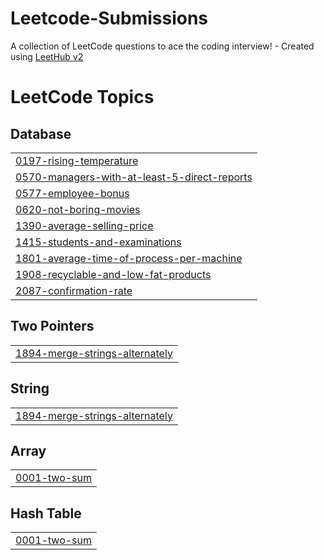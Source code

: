 # Leetcode-Submissions
A collection of LeetCode questions to ace the coding interview! - Created using [LeetHub v2](https://github.com/arunbhardwaj/LeetHub-2.0)

<!---LeetCode Topics Start-->
# LeetCode Topics
## Database
|  |
| ------- |
| [0197-rising-temperature](https://github.com/aparasingh/Leetcode-Submissions/tree/master/0197-rising-temperature) |
| [0570-managers-with-at-least-5-direct-reports](https://github.com/aparasingh/Leetcode-Submissions/tree/master/0570-managers-with-at-least-5-direct-reports) |
| [0577-employee-bonus](https://github.com/aparasingh/Leetcode-Submissions/tree/master/0577-employee-bonus) |
| [0620-not-boring-movies](https://github.com/aparasingh/Leetcode-Submissions/tree/master/0620-not-boring-movies) |
| [1390-average-selling-price](https://github.com/aparasingh/Leetcode-Submissions/tree/master/1390-average-selling-price) |
| [1415-students-and-examinations](https://github.com/aparasingh/Leetcode-Submissions/tree/master/1415-students-and-examinations) |
| [1801-average-time-of-process-per-machine](https://github.com/aparasingh/Leetcode-Submissions/tree/master/1801-average-time-of-process-per-machine) |
| [1908-recyclable-and-low-fat-products](https://github.com/aparasingh/Leetcode-Submissions/tree/master/1908-recyclable-and-low-fat-products) |
| [2087-confirmation-rate](https://github.com/aparasingh/Leetcode-Submissions/tree/master/2087-confirmation-rate) |
## Two Pointers
|  |
| ------- |
| [1894-merge-strings-alternately](https://github.com/aparasingh/Leetcode-Submissions/tree/master/1894-merge-strings-alternately) |
## String
|  |
| ------- |
| [1894-merge-strings-alternately](https://github.com/aparasingh/Leetcode-Submissions/tree/master/1894-merge-strings-alternately) |
## Array
|  |
| ------- |
| [0001-two-sum](https://github.com/aparasingh/Leetcode-Submissions/tree/master/0001-two-sum) |
## Hash Table
|  |
| ------- |
| [0001-two-sum](https://github.com/aparasingh/Leetcode-Submissions/tree/master/0001-two-sum) |
<!---LeetCode Topics End-->